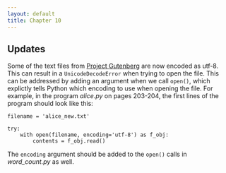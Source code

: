 ```yaml
---
layout: default
title: Chapter 10
---
```


Updates
---

Some of the text files from [Project Gutenberg](https://www.gutenberg.org/) are now encoded as utf-8. This can result in a `UnicodeDecodeError` when trying to open the file. This can be addressed by adding an argument when we call `open()`, which explictly tells Python which encoding to use when opening the file.  For example, in the program *alice.py* on pages 203-204, the first lines of the program should look like this:

    filename = 'alice_new.txt'

    try:
        with open(filename, encoding='utf-8') as f_obj:
            contents = f_obj.read()

The `encoding` argument should be added to the `open()` calls in *word_count.py* as well.